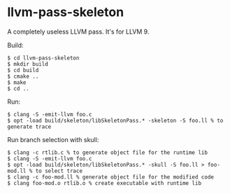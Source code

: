 # llvm-pass-skeleton

A completely useless LLVM pass.
It's for LLVM 9.

Build:

    $ cd llvm-pass-skeleton
    $ mkdir build
    $ cd build
    $ cmake ..
    $ make
    $ cd ..

Run:

    $ clang -S -emit-llvm foo.c
    $ opt -load build/skeleton/libSkeletonPass.* -skeleton -S foo.ll % to generate trace

Run branch selection with skull:

    $ clang -c rtlib.c % to generate object file for the runtime lib
    $ clang -S -emit-llvm foo.c
    $ opt -load build/skeleton/libSkeletonPass.* -skull -S foo.ll > foo-mod.ll % to select trace 
    $ clang -c foo-mod.ll % generate object file for the modified code
    $ clang foo-mod.o rtlib.o % create executable with runtime lib
